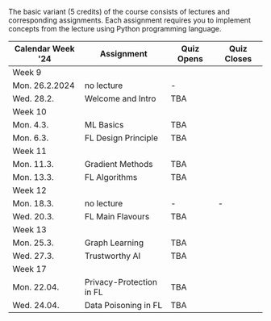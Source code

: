 The basic variant (5 credits) of the course consists of lectures and corresponding assignments. Each assignment requires you to implement concepts from the lecture using Python programming language. 



| Calendar Week '24| Assignment                 | Quiz Opens  |  Quiz Closes  |
|-----------------|-----------------------|---------------|--------------|
|Week 9    |                       |               |              |            
|    Mon. 26.2.2024   |   no lecture |       -        |              |        
|   Wed. 28.2.     | Welcome and Intro | TBA      |        |       
|Week 10    |                       |               |              |          
| Mon. 4.3. |   ML Basics       |        TBA |          |  
| Mon. 6.3. |  FL Design Principle       |     TBA     |          |  
|Week 11    |                       |               |              |          
| Mon. 11.3. | Gradient Methods   |    TBA  |            |  
| Mon. 13.3. | FL Algorithms    |      TBA    |      |   
|Week 12    |                       |               |              |         
| Mon. 18.3. |  no lecture  | - |    -     |   
| Wed. 20.3. |  FL Main Flavours    |  TBA    |       |             
|Week 13    |                       |               |              |         
| Mon. 25.3. | Graph Learning | TBA        |               |   
| Wed. 27.3. | Trustworthy AI |  TBA         |               |   
|Week 17   |          |               |              |        
| Mon. 22.04.   |   Privacy-Protection in FL |   TBA | | 
|  Wed. 24.04.   |   Data Poisoning in FL  |   TBA| | 